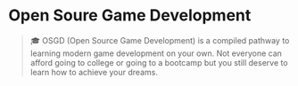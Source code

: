 # Open Soure Game Development
> 🎓 OSGD (Open Source Game Development) is a compiled pathway to learning modern game development on your own. Not everyone can afford going to college or going to a bootcamp but you still deserve to learn how to achieve your dreams.
